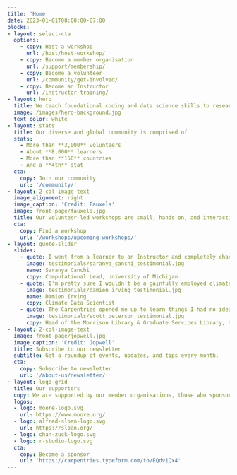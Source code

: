 ```yaml
---
title: 'Home'
date: 2023-01-01T08:00:00-07:00
blocks:
- layout: select-cta
  options:
    - copy: Host a workshop
      url: /host/host-workshop/
    - copy: Become a member organisation
      url: /support/membership/
    - copy: Become a volunteer
      url: /community/get-involved/
    - copy: Become an Instructor
      url: /instructor-training/
- layout: hero
  title: We teach foundational coding and data science skills to researchers worldwide.
  image: /images/hero-background.jpg
  text_color: white
- layout: stats
  title: Our diverse and global community is comprised of
  stats:
    - More than **3,000** volunteers
    - About **8,000** learners
    - More than **150** countries
    - And a **4th** stat
  cta:
    copy: Join our community
    url: '/community/'
- layout: 2-col-image-text
  image_alignment: right
  image_caption: 'Credit: Fauxels'
  image: front-page/fauxels.jpg
  title: Our volunteer-led workshops are small, hands on, and interactive.
  cta:
    copy: Find a workshop
    url: '/workshops/upcoming-workshops/'
- layout: quote-slider
  slides:
    - quote: I went from a learner to an Instructor and completely changed the trajectory of my career. It helped me find my people ❤️
      image: testimonials/saranya_canchi_testimonial.jpg
      name: Saranya Canchi
      copy: Computational Lead, University of Michigan
    - quote: I'm pretty sure I wouldn’t be a gainfully employed climate scientist without The Carpentries. 
      image: testimonials/damien_irving_testimonial.jpg
      name: Damien Irving
      copy: Climate Data Scientist
    - quote: The Carpentries opened me up to learn things I had no idea I wanted to learn or could learn. It introduced me to a great community that made this possible.
      image: testimonials/scott_peterson_testimonial.jpg
      copy: Head of the Morrison Library & Graduate Services Library, University of California, Berkeley
- layout: 2-col-image-text
  image: front-page/jopwell.jpg
  image_caption: 'Credit: Jopwell'
  title: Subscribe to our newsletter
  subtitle: Get a roundup of events, updates, and tips every month.
  cta:
    copy: Subscribe to newsletter
    url: '/about-us/newsletter/'
- layout: logo-grid
  title: Our supporters
  copy: We are supported by our member organisations, those who sponsor workshops, as well as grants and donations from various sources.
  logos:
  - logo: moore-logo.svg
    url: https://www.moore.org/
  - logo: alfred-sloan-logo.svg
    url: https://sloan.org/
  - logo: chan-zuck-logo.svg
  - logo: r-studio-logo.svg
  cta:
    copy: Become a sponsor
    url: 'https://carpentries.typeform.com/to/EQdv1Qx4'
---
```

